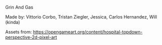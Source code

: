 Grin And Gas


Made by:
Vittorio Corbo,
Tristan Ziegler,
Jessica,
Carlos Hernandez,
Will (kinda)

Assets from:
https://opengameart.org/content/hospital-topdown-perspective-2d-pixel-art
